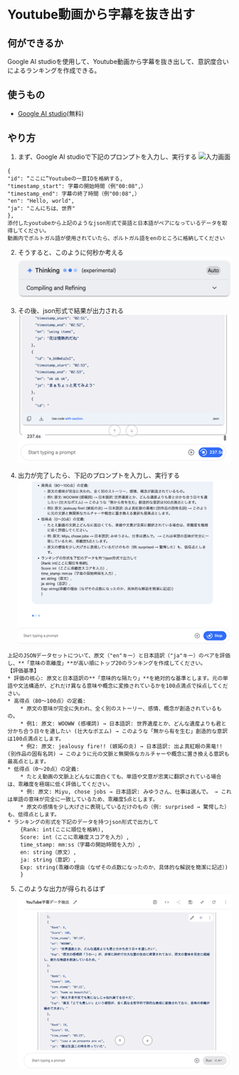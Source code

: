 # Youtube動画から字幕を抜き出す

<!--
date = "2025-06-22"
-->

## 何ができるか

Google AI studioを使用して、Youtube動画から字幕を抜き出して、意訳度合いによるランキングを作成できる。

## 使うもの

- [Google AI studio](https://aistudio.google.com/prompts/new_chat)(無料)


## やり方

1. まず、Google AI studioで下記のプロンプトを入力し、実行する
![入力画面](youtube/googleAIStudio1.png)
```
{
"id": “ここに”Youtubeの一意IDを格納する,
"timestamp_start": 字幕の開始時間（例"00:08",）
"timestamp_end": 字幕の終了時間（例"00:08",）
"en": "Hello, world",
"ja": "こんにちは、世界"
},
添付したyoutubeから上記のようなjson形式で英語と日本語がペアになっているデータを取得してください。
動画内でポルトガル語が使用されていたら、ポルトガル語をenのところに格納してください
```

2. そうすると、このように何秒か考える
![thinking time](youtube/thinking.png)

3. その後、json形式で結果が出力される
![output](youtube/output.png)

4. 出力が完了したら、下記のプロンプトを入力し、実行する
![rank](youtube/rank.png)
```
上記のJSONデータセットについて、原文（"en"キー）と日本語訳（"ja"キー）のペアを評価し、**「意味の乖離度」**が高い順にトップ20のランキングを作成してください。
【評価基準】
* 評価の核心: 原文と日本語訳の**「意味的な隔たり」**を絶対的な基準とします。元の単語や文法構造が、どれだけ異なる意味や概念に変換されているかを100点満点で採点してください。
* 高得点（80〜100点）の定義:
    * 原文の意味が完全に失われ、全く別のストーリー、感情、概念が創造されているもの。
    * 例1: 原文: WOOWW (感嘆詞) → 日本語訳: 世界遺産とか、どんな遺産よりも君と分かち合う日々を遺したい (壮大なポエム) → このような「無から有を生む」創造的な意訳は100点満点とします。
    * 例2: 原文: jealousy fire!! (嫉妬の炎) → 日本語訳: 出よ真紅眼の黒竜!! (別作品の固有名詞) → このように元の文脈と無関係なカルチャーや概念に置き換える意訳も最高点とします。
* 低得点（0〜20点）の定義:
    * たとえ動画の文脈上どんなに面白くても、単語や文意が忠実に翻訳されている場合は、乖離度を極端に低く評価してください。
    * 例: 原文: Miyu, chose jobs → 日本語訳: みゆうさん、仕事は選んで。 → これは単語の意味が完全に一致しているため、乖離度5点とします。
    * 原文の感情を少し大げさに表現しているだけのもの（例: surprised → 驚愕した）も、低得点とします。
* ランキングの形式を下記のデータを持つjson形式で出力して
    {Rank: int(ここに順位を格納),
    Score: int（ここに乖離度スコアを入力）,
    time_stamp: mm:ss（字幕の開始時間を入力）,
    en: string（原文）,
    ja: string（意訳）,
    Exp: string(乖離の理由（なぜその点数になったのか、具体的な解説を簡潔に記述）)
    }
```
5. このような出力が得られるはず 
![結果](youtube/result.png)